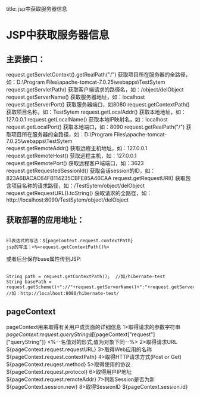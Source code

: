 title: jsp中获取服务器信息 

#  JSP中获取服务器信息 
##  主要接口： 

request.getServletContext().getRealPath("/")  获取项目所在服务器的全路径，如：D:\Program Files\apache-tomcat-7.0.25\webapps\TestSytem\
request.getServletPath()    获取客户端请求的路径名，如：/object/delObject
request.getServerName()    获取服务器地址，如：localhost
request.getServerPort()    获取服务器端口，如8080
request.getContextPath()    获取项目名称，如：TestSytem
request.getLocalAddr()    获取本地地址，如：127.0.0.1
request.getLocalName()    获取本地IP映射名，如：localhost
request.getLocalPort()    获取本地端口，如：8090
request.getRealPath("/")    获取项目所在服务器的全路径，如：D:\Program Files\apache-tomcat-7.0.25\webapps\TestSytem\
request.getRemoteAddr()    获取远程主机地址，如：127.0.0.1
request.getRemoteHost()    获取远程主机，如：127.0.0.1
request.getRemotePort()    获取远程客户端端口，如：3623 
request.getRequestedSessionId()    获取会话session的ID，如：823A6BACAC64FB114235CBFE85A46CAA
request.getRequestURI()    获取包含项目名称的请求路径，如：/TestSytem/object/delObject
request.getRequestURL().toString()    获取请求的全路径，如：http://localhost:8090/TestSytem/object/delObject

##  获取部署的应用地址： 

```

El表达式的写法：${pageContext.request.contextPath}
jsp的写法：<%=request.getContextPath()%>

```
或者后台保存base属性传到JSP:
```

String path = request.getContextPath();  //如/hibernate-test
String basePath = request.getScheme()+"://"+request.getServerName()+":"+request.getServerPort()+path+"/";  //如：http://localhost:8080/hibernate-test/

```
##  pageContext 
pageContext用来取得有关用户或页面的详细信息
     1>取得请求的参数字符串
         ${pageContext.request.queryString}
       或${pageContext["request"]["queryString"]}   <%--名值对的形式,值为对象下同--%>
     2>取得请求URL
         ${pageContext.request.requestURL}
     3>取得Web应用的名称
         ${pageContext.request.contextPath}
     4>取得HTTP请求方式(Post or Get)
         ${pageContext.reuqest.method}
     5>取得使用的协议
         ${pageContext.request.protocol}
     6>取得用户IP地址
         ${pageContext.request.remoteAddr}
     7>判断Session是否为新
         ${pageContext.session.new}
     8>取得SessionID
         ${pageContext.session.id}